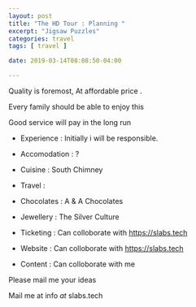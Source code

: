 ```yaml
---
layout: post
title: "The HD Tour : Planning "
excerpt: "Jigsaw Puzzles"
categories: travel
tags: [ travel ]

date: 2019-03-14T08:08:50-04:00

---
```




Quality is foremost, At affordable price .

Every family should be able to enjoy this

Good service will pay in the long run


* Experience : Initially i will be responsible.

* Accomodation : ?

* Cuisine : South Chimney

* Travel :

* Chocolates : A & A Chocolates

* Jewellery  : The Silver Culture

* Ticketing : Can colloborate with https://slabs.tech

* Website : Can colloborate with https://slabs.tech

* Content : Can colloborate with me



Please mail me your ideas

Mail me at info _at_ slabs.tech
